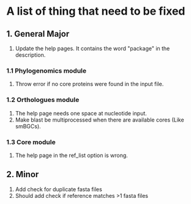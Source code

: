 # A list of thing that need to be fixed

## 1. General Major

1. Update the help pages. It contains the word "package" in the description.  

### 1.1 Phylogenomics module

1. Throw error if no core proteins were found in the input file.

### 1.2 Orthologues module

1. The help page needs one space at nucleotide input.
2. Make blast be multiprocessed when there are available cores (Like smBGCs).

### 1.3 Core module

1. The help page in the ref_list option is wrong.

## 2. Minor

1. Add check for duplicate fasta files
2. Should add check if reference matches >1 fasta files
